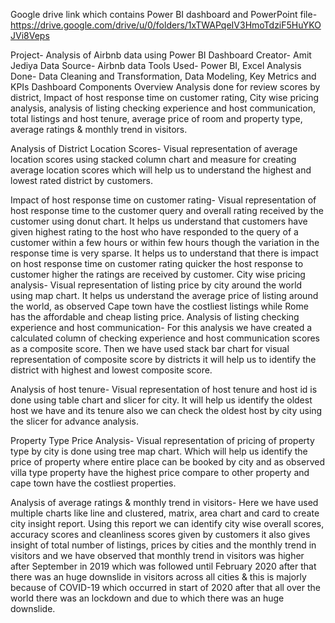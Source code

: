 
Google drive link which contains Power BI dashboard and PowerPoint file-   https://drive.google.com/drive/u/0/folders/1xTWAPqeIV3HmoTdziF5HuYKOJVi8Veps

Project- Analysis of Airbnb data using Power BI Dashboard
Creator- Amit Jediya
Data Source- Airbnb data
Tools Used- Power BI, Excel
Analysis Done- Data Cleaning and Transformation, Data Modeling, Key Metrics and KPIs
Dashboard Components
Overview
Analysis done for review scores by district, Impact of host response time on customer rating, City wise pricing analysis, analysis of listing checking experience and host communication, total listings and host tenure, average price of room and property type, average ratings & monthly trend in visitors.

Analysis of District Location Scores- 
Visual representation of average location scores using stacked column chart and measure for creating average location scores which will help us to understand the highest and lowest rated district by customers.

Impact of host response time on customer rating-
Visual representation of host response time to the customer query and overall rating received by the customer using donut chart.
It helps us understand that customers have given highest rating to the host who have responded to the query of a customer within a few hours or within few hours though the variation in the response time is very sparse. It helps us to understand that there is impact on host response time on customer rating quicker the host response to customer higher the ratings are received by customer.
City wise pricing analysis-
Visual representation of listing price by city around the world using map chart.
 It helps us understand the average price of listing around the world, as observed Cape town have the costliest listings while Rome has the affordable and cheap listing price.
Analysis of listing checking experience and host communication-
For this analysis we have created a calculated column of checking experience and host communication scores as a composite score.
Then we have used stack bar chart for visual representation of composite score by districts it will help us to identify the district with highest and lowest composite score.

Analysis of host tenure-
Visual representation of host tenure and host id is done using table chart and slicer for city.
It will help us identify the oldest host we have and its tenure also we can check the oldest host by city using the slicer for advance analysis.

Property Type Price Analysis-
Visual representation of pricing of property type by city is done using tree map chart.
Which will help us identify the price of property where entire place can be booked by city and as observed villa type property have the highest price compare to other property and cape town have the costliest properties.

Analysis of average ratings & monthly trend in visitors-
Here we have used multiple charts like line and clustered, matrix, area chart and card to create city insight report.
Using this report we can identify city wise overall scores, accuracy scores and cleanliness scores given by customers it also gives insight of total number of listings, prices by cities and the monthly trend in visitors and we have observed that monthly trend in visitors was higher after September in 2019 which was followed until February 2020 after that there was an huge downslide in visitors across all cities & this is majorly because of COVID-19 which occurred in start of 2020 after that all over the world there was an lockdown and due to which there was an huge downslide. 
 

